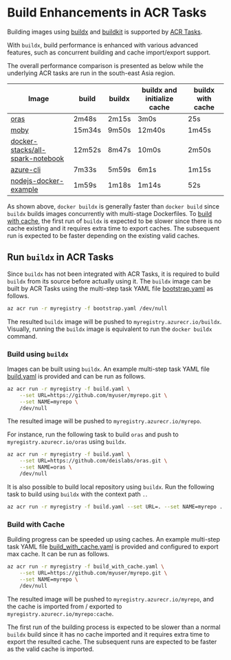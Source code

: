 # Build Enhancements in ACR Tasks

Building images using [buildx](<https://github.com/docker/buildx>) and [buildkit](<https://github.com/moby/buildkit>) is supported by [ACR Tasks](<https://aka.ms/acr/tasks>).

With `buildx`, build performance is enhanced with various advanced features, such as concurrent building and cache import/export support.

The overall performance comparison is presented as below while the underlying ACR tasks are run in the south-east Asia region.

| Image                                                        | build  | buildx | buildx and initialize cache | buildx with cache |
| ------------------------------------------------------------ | ------ | ------ | --------------------------- | ----------------- |
| [oras](<https://github.com/deislabs/oras>)                   | 2m48s  | 2m15s  | 3m0s                        | 25s               |
| [moby](<https://github.com/moby/moby>)                       | 15m34s | 9m50s  | 12m40s                      | 1m45s             |
| [docker-stacks/all-spark-notebook](<https://github.com/jupyter/docker-stacks/tree/master/all-spark-notebook>) | 12m52s | 8m47s  | 10m0s                       | 2m50s             |
| [azure-cli](<https://github.com/Azure/azure-cli>)            | 7m33s  | 5m59s  | 6m1s                        | 1m15s             |
| [nodejs-docker-example](<https://github.com/buildkite/nodejs-docker-example>) | 1m59s  | 1m18s  | 1m14s                       | 52s               |

As shown above, `docker buildx` is generally faster than `docker build` since `buildx` builds images concurrently with multi-stage Dockerfiles. To [build with cache](#build-with-cache), the first run of `buildx` is expected to be slower since there is no cache existing and it requires extra time to export caches. The subsequent run is expected to be faster depending on the existing valid caches.

## Run `buildx` in ACR Tasks

Since `buildx` has not been integrated with ACR Tasks, it is required to build `buildx` from its source before actually using it. The `buildx` image can be built by ACR Tasks using the multi-step task YAML file [bootstrap.yaml](bootstrap.yaml) as follows.

```sh
az acr run -r myregistry -f bootstrap.yaml /dev/null
```

The resulted `buildx` image will be pushed to `myregistry.azurecr.io/buildx`. Visually, running the `buildx` image is equivalent to run the `docker buildx` command.

### Build using `buildx`

Images can be built using `buildx`. An example multi-step task YAML file [build.yaml](build.yaml) is provided and can be run as follows.

```sh
az acr run -r myregistry -f build.yaml \
	--set URL=https://github.com/myuser/myrepo.git \
    --set NAME=myrepo \
    /dev/null
```

The resulted image will be pushed to `myregistry.azurecr.io/myrepo`.

For instance, run the following task to build `oras` and push to `myregistry.azurecr.io/oras` using `buildx`.

```sh
az acr run -r myregistry -f build.yaml \
	--set URL=https://github.com/deislabs/oras.git \
	--set NAME=oras \
	/dev/null
```

It is also possible to build local repository using `buildx`. Run the following task to build using `buildx` with the context path `.`.

```sh
az acr run -r myregistry -f build.yaml --set URL=. --set NAME=myrepo .
```

### Build with Cache

Building progress can be speeded up using caches. An example multi-step task YAML file [build_with_cache.yaml](build_with_cache.yaml) is provided and configured to export max cache. It can be run as follows.

```sh
az acr run -r myregistry -f build_with_cache.yaml \
	--set URL=https://github.com/myuser/myrepo.git \
	--set NAME=myrepo \
	/dev/null
```

The resulted image will be pushed to `myregistry.azurecr.io/myrepo`, and the cache is imported from / exported to `myregistry.azurecr.io/myrepo:cache`.

The first run of the building process is expected to be slower than a normal `buildx` build since it has no cache imported and it requires extra time to export the resulted cache. The subsequent runs are expected to be faster as the valid cache is imported.

